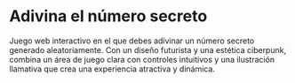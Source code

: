 <h1>Adivina el número secreto</h1>

Juego web interactivo en el que debes adivinar un número secreto generado aleatoriamente. Con un diseño futurista y una estética ciberpunk, combina un área de juego clara con controles intuitivos y una ilustración llamativa que crea una experiencia atractiva y dinámica.
